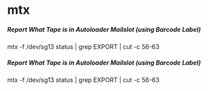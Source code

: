 # mtx

##### Report What Tape is in Autoloader Mailslot (using Barcode Label)

   mtx  -f /dev/sg13 status | grep EXPORT | cut -c 56-63

##### Report What Tape is in Autoloader Mailslot (using Barcode Label)

   mtx  -f /dev/sg13 status | grep EXPORT | cut -c 56-63
